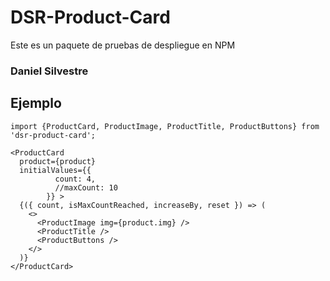 # DSR-Product-Card

Este es un paquete de pruebas de despliegue en NPM

### Daniel Silvestre

## Ejemplo

```
import {ProductCard, ProductImage, ProductTitle, ProductButtons} from 'dsr-product-card';
```

```
<ProductCard
  product={product}
  initialValues={{
          count: 4,
          //maxCount: 10
        }} >
  {({ count, isMaxCountReached, increaseBy, reset }) => (
    <>
      <ProductImage img={product.img} />
      <ProductTitle />
      <ProductButtons />
    </>
  )}
</ProductCard>
```
